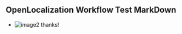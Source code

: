 ## OpenLocalization Workflow Test MarkDown
* ![image2](.\e2b748c5-0493-4584-aff9-b7ca27785cc7.png) 
thanks!